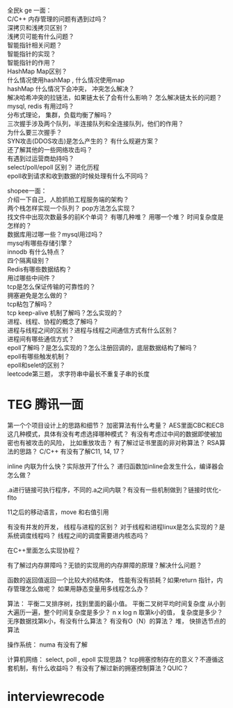 全民k ge 一面：   
C/C++ 内存管理的问题有遇到过吗？  
深拷贝和浅拷贝区别？  
浅拷贝可能有什么问题？  
智能指针相关问题？  
智能指针的实现？  
智能指针的作用？  
HashMap Map区别？  
什么情况使用hashMap ,  什么情况使用map  
hashMap 什么情况下会冲突， 冲突怎么解决？  
解决哈希冲突的拉链法，如果链太长了会有什么影响？ 怎么解决链太长的问题？  
mysql, redis 有用过吗？  
分布式理论， 集群，负载均衡了解吗？  
三次握手涉及两个队列，半连接队列和全连接队列，他们的作用？  
为什么要三次握手？  
SYN攻击(DDOS攻击)是怎么产生的？ 有什么规避方案？  
还了解其他的一些网络攻击吗？  
有遇到过运营商劫持吗？  
select/poll/epoll 区别？ 进化历程  
epoll收到请求和收到数据的时候处理有什么不同吗？  



shopee一面：  
介绍一下自己，人脸抓拍工程服务端的架构？  
两个栈怎样实现一个队列？ pop方法怎么实现？  
找文件中出现次数最多的前K个单词？ 有哪几种堆？ 用哪一个堆？ 时间复杂度是怎样的？  
数据库用过哪一些？mysql用过吗？  
mysql有哪些存储引擎？  
innodb 有什么特点？  
四个隔离级别？  
Redis有哪些数据结构？  
用过哪些中间件？  
tcp是怎么保证传输的可靠性的？  
拥塞避免是怎么做的？  
tcp粘包了解吗？  
tcp keep-alive 机制了解吗？怎么实现的？  
进程、线程、协程的概念了解吗？  
进程与线程之间的区别？进程与线程之间通信方式有什么区别？  
进程间有哪些通信方式？  
epoll了解吗？是怎么实现的？怎么注册回调的，底层数据结构了解吗？  
epoll有哪些触发机制？  
epoll和selet的区别？  
leetcode第三题， 求字符串中最长不重复子串的长度

# TEG 腾讯一面
第一个个项目设计上的思路和细节？
加密算法有什么考量？ AES里面CBC和ECB这几种模式，具体有没有考虑选择哪种模式？ 有没有考虑过中间的数据即使被加密也有被攻击的风险， 比如重放攻击？
有了解过证书里面的非对称算法？ RSA算法的思路？
C/C++
有没有了解C11, 14, 17？

inline 内联为什么快？实际放开了什么？ 递归函数加inline会发生什么，编译器会怎么做？

.a进行链接可执行程序，不同的.a之间内联？有没有一些机制做到？链接时优化-flto

11之后的移动语言，move 和右值引用

有没有并发的开发， 线程与进程的区别？ 对于线程和进程linux是怎么实现的？是系统调度线程吗？ 线程之间的调度需要进内核态吗？

在C++里面怎么实现协程？

有了解过内存屏障吗？无锁的实现用的内存屏障的原理？解决什么问题？

函数的返回值返回一个比较大的结构体， 性能有没有损耗？如果return 指针，内存管理怎么做呢？ 如果用静态变量用多线程怎么办？

算法：
平衡二叉排序树，找到里面的最小值。
平衡二叉树平均时间复杂度
从小到大遍历一遍，整个时间复杂度是多少？
n x log n
取第k小的值， 复杂度是多少？
无序数据找第k小，有没有什么算法？ 有没有O（N）的算法？ 堆， 快排选节点的算法

操作系统：
numa 有没有了解


计算机网络：
select, poll , epoll 实现思路？
tcp拥塞控制存在的意义？不遵循这套机制，有什么收益吗？
有没有了解过新的拥塞控制算法？QUIC？











# interviewrecode
